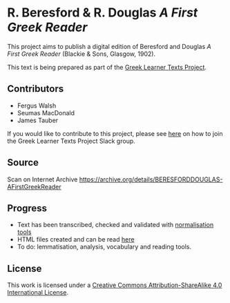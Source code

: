 # R. Beresford & R. Douglas _A First Greek Reader_

This project aims to publish a digital edition of Beresford and Douglas _A First Greek Reader_ (Blackie & Sons, Glasgow, 1902).

This text is being prepared as part of the [Greek Learner Texts Project](https://greek-learner-texts.org/).

## Contributors

* Fergus Walsh
* Seumas MacDonald
* James Tauber

If you would like to contribute to this project, please see [here](https://greek-learner-texts.org/) on how to join the Greek Learner Texts Project Slack group.

## Source

Scan on Internet Archive https://archive.org/details/BERESFORDDOUGLAS-AFirstGreekReader

## Progress

* Text has been transcribed, checked and validated with [normalisation tools](https://github.com/jtauber/greek-normalisation)
* HTML files created and can be read [here](https://fergusjpwalsh.github.io/Beresford/index.html)
* To do: lemmatisation, analysis, vocabulary and reading tools.

## License

This work is licensed under a [Creative Commons Attribution-ShareAlike 4.0 International License](http://creativecommons.org/licenses/by-sa/4.0/).
